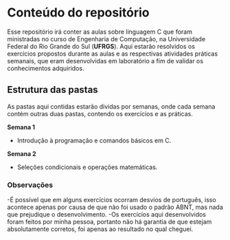 # Conteúdo do repositório

Esse repositório irá conter as aulas sobre linguagem C que foram ministradas no curso de Engenharia de Computação, na Universidade Federal do Rio Grande do Sul (**UFRGS**).
Aqui estarão resolvidos os exercícios propostos durante as aulas e as respectivas atividades práticas semanais, que eram desenvolvidas em laboratório a fim de validar os conhecimentos adquiridos.

## Estrutura das pastas
As pastas aqui contidas estarão dividas por semanas, onde cada semana contém outras duas pastas, contendo os exercícios e as práticas.

**Semana 1**
  - Introdução à programação e comandos básicos em C.

**Semana 2**
  - Seleções condicionais e operações matemáticas.


### Observações
-É possível que em alguns exercícios ocorram desvios de português, isso acontece apenas por causa de que não foi usado o padrão ABNT, mas nada que prejudique o desenvolvimento.
-Os exercícios aqui desenvolvidos foram feitos por minha pessoa, portanto não há garantia de que estejam absolutamente corretos, foi apenas ao resultado no qual cheguei.